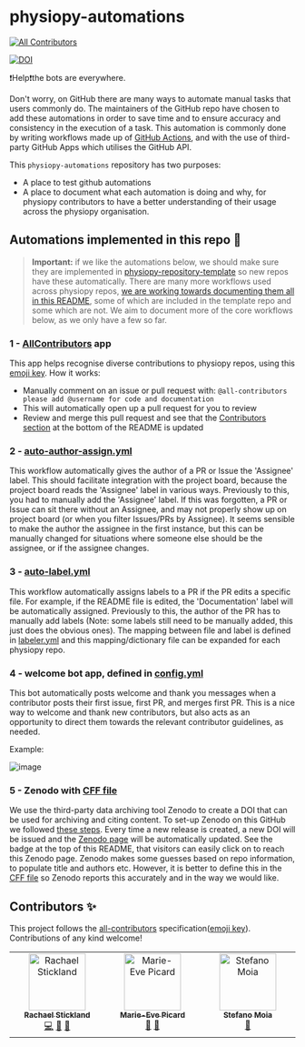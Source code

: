 # physiopy-automations
<!-- ALL-CONTRIBUTORS-BADGE:START - Do not remove or modify this section -->
[![All Contributors](https://img.shields.io/badge/all_contributors-3-orange.svg?style=flat-square)](#contributors-)
<!-- ALL-CONTRIBUTORS-BADGE:END --> 
[![DOI](https://zenodo.org/badge/DOI/10.5281/zenodo.10581500.svg)](https://zenodo.org/records/14753284)

❗Help❗the bots are everywhere. 

Don't worry, on GitHub there are many ways to automate manual tasks that users commonly do. The maintainers of the GitHub repo have chosen to add these automations in order to save time and to ensure accuracy and consistency in the execution of a task. This automation is commonly done by writing workflows made up of [GitHub Actions](https://docs.github.com/en/actions), and with the use of third-party GitHub Apps which utilises the GitHub API. 

This `physiopy-automations` repository has two purposes: 

- A place to test github automations
- A place to document what each automation is doing and why, for physiopy contributors to have a better understanding of their usage across the physiopy organisation. 

## Automations implemented in this repo :tada:

> **Important:** if we like the automations below, we should make sure they are implemented in [physiopy-repository-template](https://github.com/physiopy/physiopy-repository-template) so new repos have these automatically. There are many more workflows used across physiopy repos, [we are working towards documenting them all in this README](https://github.com/physiopy/physiopy-test-workflows/issues/16), some of which are included in the template repo and some which are not. We aim to document more of the core workflows below, as we only have a few so far. 

### 1 - [AllContributors](https://github.com/apps/allcontributors) app

This app helps recognise diverse contributions to physiopy repos, using this [emoji key](https://allcontributors.org/docs/en/emoji-key). How it works:
- Manually comment on an issue or pull request with: `@all-contributors please add @username for code and documentation`
- This will automatically open up a pull request for you to review
- Review and merge this pull request and see that the [Contributors section](#contributors-) at the bottom of the README is updated

### 2 - [auto-author-assign.yml](.github/workflows/auto-author-assign.yml) 
This workflow automatically gives the author of a PR or Issue the 'Assignee' label. This should facilitate integration with the project board, because the project board reads the 'Assignee' label in various ways. Previously to this, you had to manually add the 'Assignee' label. If this was forgotten, a PR or Issue can sit there without an Assignee, and may not properly show up on project board (or when you filter Issues/PRs by Assignee). It seems sensible to make the author the assignee in the first instance, but this can be manually changed for situations where someone else should be the assignee, or if the assignee changes. 

### 3 - [auto-label.yml](.github/workflows/auto-label.yml) 
This workflow automatically assigns labels to a PR if the PR edits a specific file. For example, if the README file is edited, the 'Documentation' label will be automatically assigned. Previously to this, the author of the PR has to manually add labels (Note: some labels still need to be manually added, this just does the obvious ones). The mapping between file and label is defined in [labeler.yml](.github/labeler.yml) and this mapping/dictionary file can be expanded for each physiopy repo. 

### 4 - welcome bot app, defined in [config.yml](https://github.com/physiopy/physiopy-test-workflows/blob/master/.github/config.yml)
This bot automatically posts welcome and thank you messages when a contributor posts their first issue, first PR, and merges first PR. This is a nice way to welcome and thank new contributors, but also acts as an opportunity to direct them towards the relevant contributor guidelines, as needed.

Example:

![image](https://github.com/user-attachments/assets/b5fa9565-851b-4c0a-8b97-e9e414276b7d)

### 5 - Zenodo with [CFF file](https://github.com/physiopy/physiopy-automations/blob/master/CITATION.cff)
We use the third-party data archiving tool Zenodo to create a DOI that can be used for archiving and citing content. To set-up Zenodo on this GitHub we followed [these steps](https://docs.github.com/en/repositories/archiving-a-github-repository/referencing-and-citing-content). Every time a new release is created, a new DOI will be issued and the [Zenodo page](https://zenodo.org/records/14753284) will be automatically updated. See the badge at the top of this README, that visitors can easily click on to reach this Zenodo page. Zenodo makes some guesses based on repo information, to populate title and authors etc. However, it is better to define this in the [CFF file](https://github.com/physiopy/physiopy-automations/blob/master/CITATION.cff) so Zenodo reports this accurately and in the way we would like. 

## Contributors ✨

This project follows the [all-contributors](https://github.com/all-contributors/all-contributors) specification([emoji key](https://allcontributors.org/docs/en/emoji-key)). Contributions of any kind welcome!

<!-- ALL-CONTRIBUTORS-LIST:START - Do not remove or modify this section -->
<!-- prettier-ignore-start -->
<!-- markdownlint-disable -->
<table>
  <tbody>
    <tr>
      <td align="center" valign="top" width="14.28%"><a href="https://github.com/RayStick"><img src="https://avatars.githubusercontent.com/u/50215726?v=4?s=100" width="100px;" alt="Rachael Stickland"/><br /><sub><b>Rachael Stickland</b></sub></a><br /><a href="https://github.com/physiopy/physiopy-automations/commits?author=RayStick" title="Code">💻</a> <a href="#maintenance-RayStick" title="Maintenance">🚧</a> <a href="https://github.com/physiopy/physiopy-automations/commits?author=RayStick" title="Documentation">📖</a></td>
      <td align="center" valign="top" width="14.28%"><a href="https://github.com/me-pic"><img src="https://avatars.githubusercontent.com/u/77584086?v=4?s=100" width="100px;" alt="Marie-Eve Picard"/><br /><sub><b>Marie-Eve Picard</b></sub></a><br /><a href="#userTesting-me-pic" title="User Testing">📓</a> <a href="#ideas-me-pic" title="Ideas, Planning, & Feedback">🤔</a></td>
      <td align="center" valign="top" width="14.28%"><a href="https://github.com/smoia"><img src="https://avatars.githubusercontent.com/u/35300580?v=4?s=100" width="100px;" alt="Stefano Moia"/><br /><sub><b>Stefano Moia</b></sub></a><br /><a href="#ideas-smoia" title="Ideas, Planning, & Feedback">🤔</a></td>
    </tr>
  </tbody>
</table>

<!-- markdownlint-restore -->
<!-- prettier-ignore-end -->

<!-- ALL-CONTRIBUTORS-LIST:END -->

